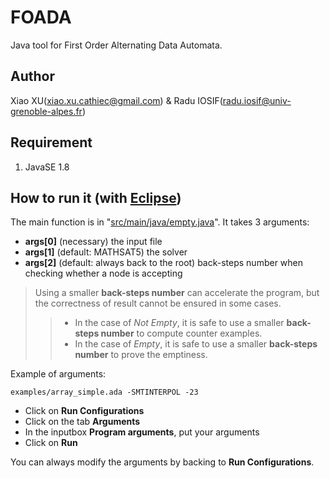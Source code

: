 # FOADA

Java tool for First Order Alternating Data Automata.

## Author
Xiao XU(xiao.xu.cathiec@gmail.com) & Radu IOSIF(radu.iosif@univ-grenoble-alpes.fr)

## Requirement
1. JavaSE 1.8

## How to run it (with [Eclipse](http://www.eclipse.org/downloads/))
The main function is in "[src/main/java/empty.java](https://github.com/cathiec/JAltImpact/blob/master/src/main/java/empty.java)".
It takes 3 arguments:
* **args[0]** (necessary) the input file
* **args[1]** (default: MATHSAT5) the solver
* **args[2]** (default: always back to the root) back-steps number when checking whether a node is accepting
> Using a smaller **back-steps number** can accelerate the program, but the correctness of result cannot be ensured in some cases.
>> * In the case of *Not Empty*, it is safe to use a smaller **back-steps number** to compute counter examples.
>> * In the case of *Empty*, it is safe to use a smaller **back-steps number** to prove the emptiness.

Example of arguments:
```
examples/array_simple.ada -SMTINTERPOL -23
```

* Click on **Run Configurations**
* Click on the tab **Arguments**
* In the inputbox **Program arguments**, put your arguments
* Click on **Run**

You can always modify the arguments by backing to **Run Configurations**.
